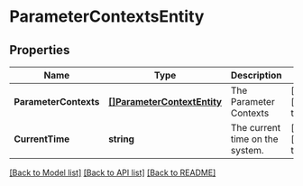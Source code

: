 # ParameterContextsEntity

## Properties
Name | Type | Description | Notes
------------ | ------------- | ------------- | -------------
**ParameterContexts** | [**[]ParameterContextEntity**](ParameterContextEntity.md) | The Parameter Contexts | [optional] [default to null]
**CurrentTime** | **string** | The current time on the system. | [optional] [default to null]

[[Back to Model list]](../pkg/nifi/README.md#documentation-for-models) [[Back to API list]](../pkg/nifi/README.md#documentation-for-api-endpoints) [[Back to README]](../pkg/nifi/README.md)


